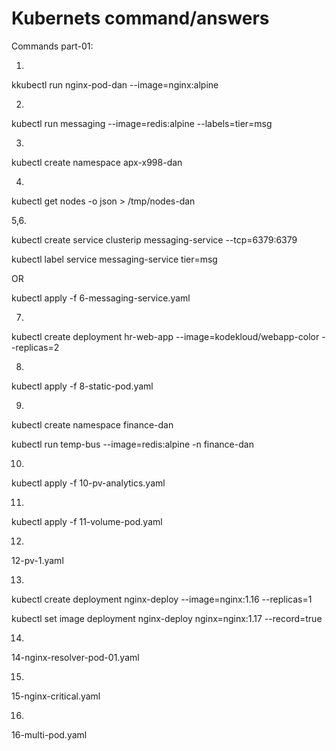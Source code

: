 # Kubernets command/answers
Commands part-01:

1.

kkubectl run nginx-pod-dan --image=nginx:alpine

2.

kubectl run messaging --image=redis:alpine --labels=tier=msg

3.

kubectl create namespace apx-x998-dan

4.

kubectl get nodes -o json > /tmp/nodes-dan

5,6.

kubectl create service clusterip messaging-service --tcp=6379:6379

kubectl label service messaging-service tier=msg

OR

kubectl apply -f 6-messaging-service.yaml

7.

kubectl create deployment hr-web-app --image=kodekloud/webapp-color --replicas=2
 
8.

kubectl apply -f 8-static-pod.yaml

9.

kubectl create namespace finance-dan

kubectl run temp-bus --image=redis:alpine -n finance-dan

10.

kubectl apply -f 10-pv-analytics.yaml

11.

kubectl apply -f 11-volume-pod.yaml

12.

12-pv-1.yaml

13.

kubectl create deployment nginx-deploy --image=nginx:1.16 --replicas=1

kubectl set image deployment nginx-deploy nginx=nginx:1.17 --record=true


14.

14-nginx-resolver-pod-01.yaml

15.

15-nginx-critical.yaml

16.

16-multi-pod.yaml










